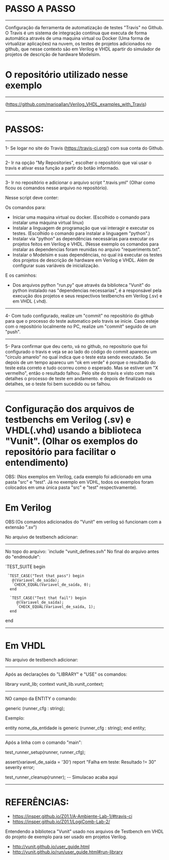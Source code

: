 # PASSO A PASSO 
---
Configuração da ferramenta de automatização de testes "Travis" no Github. O Travis é um sistema de integração contínua que executa de forma automática através de uma maquina virtual ou Docker (Uma forma de virtualizar aplicações) na nuvem, os testes de projetos adicionados no github, que nesse contexto são em Verilog e VHDL apartir do simulador de projetos de descrição de hardware Modelsim.

# O repositório utilizado nesse exemplo 
---
(https://github.com/marioallan/Verilog_VHDL_examples_with_Travis)

---
# PASSOS:
---
1- Se logar no site do Travis (https://travis-ci.org/) com sua conta do Github.

---
2- Ir na opção "My Repositories", escolher o repositório que vai usar o travis e ativar essa função a partir do botão informado.

---
3- Ir no repositório e adicionar o arquivo script ".travis.yml" (Olhar como ficou os comandos nesse arquivo no repositório).

Nesse script deve conter: 

Os comandos para:

- Iniciar uma maquina virtual ou docker. (Escolhido o comando para instalar uma máquina virtual linux)
- Instalar a linguagem de programação que vai interagir e executar os testes. (Escolhido o comando para instalar a linguagem "python".)
- Instalar via "python" as dependências necessárias para executar os projetos feitos em Verilog e VHDL. (Nesse exemplo os comandos para instalar as dependencias foram reunidas no arquivo "requeriments.txt".
- Instalar o Modelsim e suas dependências, no qual irá executar os testes dos projetos de descrição de hardware em Verilog e VHDL. Além de configurar suas variáveis de inicialização.

E os caminhos:

- Dos arquivos python "run.py" que através da biblioteca "Vunit" do python instalado nas "dependencias necessarias", é a responsável pela execução dos projetos e seus respectivos testbenchs em Verilog (.sv) e em VHDL (.vhd).

---
4- Com tudo configurado, realize um "commit" no repositório do github para que o processo do teste automatico pelo travis se inicie. Caso esteje com o repositório localmente no PC, realize um "commit" seguido de um "push".    

---
5- Para confirmar que deu certo, vá no github, no repositorio que foi configurado o travis e veja se ao lado do código do commit apareceu um "circulo amarelo" no qual indica que o teste esta sendo executado. Se depois de um tempo aparecu um "ok em verde" é porque o resultado do teste esta correto e tudo ocorreu como o esperado. Mas se estiver um "X vermelho", então o resultado falhou.
Pelo site do travis e visto com mais detalhes o processo de teste em andamento. e depois de finalizado os detalhes, se o teste foi bem sucedido ou se falhou. 

---
# Configuração dos arquivos de testbenchs em Verilog (.sv) e VHDL(.vhd) usando a biblioteca "Vunit". (Olhar os exemplos do repositório para facilitar o entendimento)

OBS: (Nos exemplos em Verilog, cada exemplo foi adicionado em uma pasta "src" e "test". Já no exemplo em VDHL, todos os exemplos foram colocados em uma única pasta "src" e "test" respectivamente).

# Em Verilog

OBS:(Os comandos adicionados do "Vunit" em verilog só funcionam com a extensão ".sv")

No arquivo de testbench adicionar:

---
No topo do arquivo: `include "vunit_defines.svh"
No final do arquivo antes do "endmodule":

 `TEST_SUITE begin
	
     `TEST_CASE("Test that pass") begin
       @(Variavel_de_saída);
       `CHECK_EQUAL(Variavel_de_saída, 0);
      end
		
      `TEST_CASE("Test that fail") begin
         @(Variavel_de_saída);
         `CHECK_EQUAL(Variavel_de_saída, 1);
      end

  end

---
# Em VHDL

No arquivo de testbench adicionar:

---
Após as declarações do "LIBRARY" e "USE" os comandos:

library vunit_lib;
context vunit_lib.vunit_context;

---
NO campo da ENTITY o comando:

generic (runner_cfg : string);

Exemplo:


entity nome_da_entidade is
  generic (runner_cfg : string);
end entity;

---
Após a linha com o comando "main":

test_runner_setup(runner, runner_cfg);

assert(variavel_de_saida = '30')  report "Falha em teste: Resultado != 30" severity error;
	
test_runner_cleanup(runner); -- Simulacao acaba aqui


---
# REFERÊNCIAS:

- https://insper.github.io/Z01.1/A-Ambiente-Lab-1/#travis-ci
- https://insper.github.io/Z01.1/LogiComb-Lab-2/

Entendendo a biblioteca "Vunit" usado nos arquivos de Testbench em VHDL do projeto de exemplo para ser usado em projetos Verilog.

- http://vunit.github.io/user_guide.html
- http://vunit.github.io/run/user_guide.html#run-library
